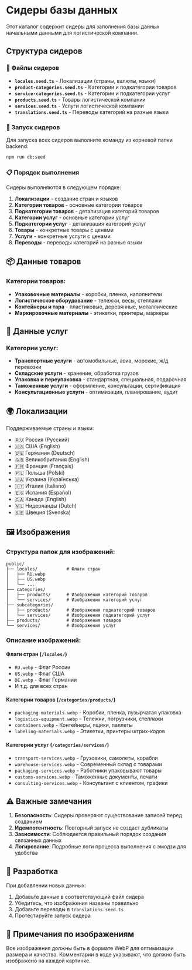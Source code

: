 # Сидеры базы данных

Этот каталог содержит сидеры для заполнения базы данных начальными данными для логистической компании.

## Структура сидеров

### 📁 Файлы сидеров

- **`locales.seed.ts`** - Локализации (страны, валюты, языки)
- **`product-categories.seed.ts`** - Категории и подкатегории товаров
- **`service-categories.seed.ts`** - Категории и подкатегории услуг
- **`products.seed.ts`** - Товары логистической компании
- **`services.seed.ts`** - Услуги логистической компании
- **`translations.seed.ts`** - Переводы категорий на разные языки

### 🚀 Запуск сидеров

Для запуска всех сидеров выполните команду из корневой папки backend:

```bash
npm run db:seed
```

### 📋 Порядок выполнения

Сидеры выполняются в следующем порядке:

1. **Локализации** - создание стран и языков
2. **Категории товаров** - основные категории товаров
3. **Подкатегории товаров** - детализация категорий товаров
4. **Категории услуг** - основные категории услуг
5. **Подкатегории услуг** - детализация категорий услуг
6. **Товары** - конкретные товары с ценами
7. **Услуги** - конкретные услуги с ценами
8. **Переводы** - переводы категорий на разные языки

## 📦 Данные товаров

### Категории товаров:
- **Упаковочные материалы** - коробки, пленка, наполнители
- **Логистическое оборудование** - тележки, весы, стеллажи
- **Контейнеры и тара** - пластиковые, деревянные, металлические
- **Маркировочные материалы** - этикетки, принтеры, маркеры

## 🚚 Данные услуг

### Категории услуг:
- **Транспортные услуги** - автомобильные, авиа, морские, ж/д перевозки
- **Складские услуги** - хранение, обработка грузов
- **Упаковка и переупаковка** - стандартная, специальная, подарочная
- **Таможенные услуги** - оформление, консультации, сертификация
- **Консультационные услуги** - оптимизация, планирование, аудит

## 🌍 Локализации

Поддерживаемые страны и языки:
- 🇷🇺 Россия (Русский)
- 🇺🇸 США (English)
- 🇩🇪 Германия (Deutsch)
- 🇬🇧 Великобритания (English)
- 🇫🇷 Франция (Français)
- 🇵🇱 Польша (Polski)
- 🇺🇦 Украина (Українська)
- 🇮🇹 Италия (Italiano)
- 🇪🇸 Испания (Español)
- 🇨🇦 Канада (English)
- 🇳🇱 Нидерланды (Dutch)
- 🇸🇪 Швеция (Svenska)

## 🖼️ Изображения

### Структура папок для изображений:

```
public/
├── locales/           # Флаги стран
│   ├── RU.webp
│   ├── US.webp
│   └── ...
├── categories/
│   ├── products/      # Изображения категорий товаров
│   └── services/      # Изображения категорий услуг
├── subcategories/
│   ├── products/      # Изображения подкатегорий товаров
│   └── services/      # Изображения подкатегорий услуг
├── products/          # Изображения товаров
└── services/          # Изображения услуг
```

### Описание изображений:

#### Флаги стран (`/locales/`)
- `RU.webp` - Флаг России
- `US.webp` - Флаг США
- `DE.webp` - Флаг Германии
- И т.д. для всех стран

#### Категории товаров (`/categories/products/`)
- `packaging-materials.webp` - Коробки, пленка, пузырчатая упаковка
- `logistics-equipment.webp` - Тележки, погрузчики, стеллажи
- `containers.webp` - Контейнеры, ящики, паллеты
- `labeling-materials.webp` - Этикетки, принтеры штрих-кодов

#### Категории услуг (`/categories/services/`)
- `transport-services.webp` - Грузовики, самолеты, корабли
- `warehouse-services.webp` - Современный склад с товарами
- `packaging-services.webp` - Работники упаковывают товары
- `customs-services.webp` - Таможенные документы, печати
- `consulting-services.webp` - Консультант с клиентом, графики

## ⚠️ Важные замечания

1. **Безопасность**: Сидеры проверяют существование записей перед созданием
2. **Идемпотентность**: Повторный запуск не создаст дубликаты
3. **Зависимости**: Соблюдается правильный порядок создания связанных данных
4. **Логирование**: Подробные логи процесса выполнения с эмодзи для удобства

## 🔧 Разработка

При добавлении новых данных:

1. Добавьте данные в соответствующий файл сидера
2. Убедитесь, что изображения названы правильно
3. Добавьте переводы в `translations.seed.ts`
4. Протестируйте запуск сидера

## 📝 Примечания по изображениям

Все изображения должны быть в формате WebP для оптимизации размера и качества. Комментарии в коде указывают, что должно быть изображено на каждой картинке. 